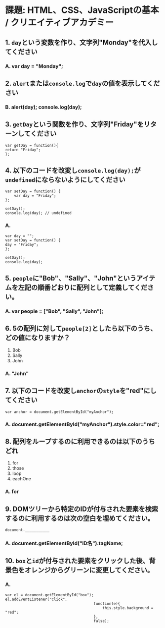 # 課題: HTML、CSS、JavaScriptの基本 / クリエイティブアカデミー

## 1. `day`という変数を作り、文字列"Monday"を代入してください

### A. var day = "Monday";

## 2. `alert`または`console.log`で`day`の値を表示してください

### B. alert(day); console.log(day);


## 3. `getDay`という関数を作り、文字列"Friday"をリターンしてください

	var getDay = function(){
    return "Friday";
	};

## 4. 以下のコードを改変し`console.log(day);`が`undefined`にならないようにしてください

	var setDay = function() { 
		var day = "Friday"; 
	}; 

	setDay(); 
	console.log(day); // undefined

### A.

	var day = "";
	var setDay = function() { 
    day = "Friday"; 
	}; 

	setDay(); 
	console.log(day);


## 5. `people`に"Bob"、"Sally"、"John"というアイテムを左記の順番どおりに配列として定義してください。

### A. var people = ["Bob", "Sally", "John"];


## 6. 5の配列に対して`people[2]`としたら以下のうち、どの値になりますか？

1. Bob
2. Sally
3. John

### A. "John"


## 7. 以下のコードを改変し`anchor`の`style`を"red"にしてください

	var anchor = document.getElementById("myAnchor");

### A. document.getElementById("myAnchor").style.color="red";


## 8. 配列をループするのに利用できるのは以下のうちどれ

1. for
2. those
3. loop
4. eachOne

### A. for


## 9. DOMツリーから特定のIDが付与された要素を検索するのに利用するのは次の空白を埋めてください。

	document.___________

### A. document.getElementById("ID名").tagName;


## 10. `box`と`id`が付与された要素をクリックした後、背景色をオレンジからグリーンに変更してください。

### A.
	var el = document.getElementById("box");
	el.addEventListener("click", 
											function(e){
												this.style.background = "red";
											}, 
											false);
